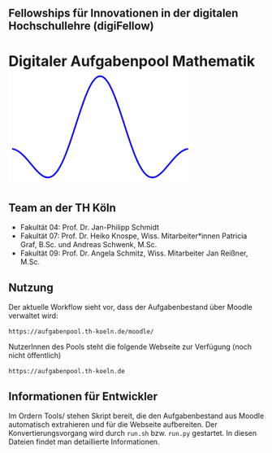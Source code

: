 ## Fellowships für Innovationen in der digitalen Hochschullehre (digiFellow)

# Digitaler Aufgabenpool Mathematik ![Logo](Logo/aufgabenpool-logo.png)

## Team an der TH Köln

-   Fakultät 04: Prof. Dr. Jan-Philipp Schmidt
-   Fakultät 07: Prof. Dr. Heiko Knospe, Wiss. Mitarbeiter\*innen Patricia Graf, B.Sc. und Andreas Schwenk, M.Sc.
-   Fakultät 09: Prof. Dr. Angela Schmitz, Wiss. Mitarbeiter Jan Reißner, M.Sc.

## Nutzung

Der aktuelle Workflow sieht vor, dass der Aufgabenbestand über Moodle verwaltet wird:

    https://aufgabenpool.th-koeln.de/moodle/

NutzerInnen des Pools steht die folgende Webseite zur Verfügung (noch nicht öffentlich)

    https://aufgabenpool.th-koeln.de

## Informationen für Entwickler

Im Ordern Tools/ stehen Skript bereit, die den Aufgabenbestand aus Moodle automatisch extrahieren und für die Webseite aufbereiten.
Der Konvertierungsvorgang wird durch `run.sh` bzw. `run.py` gestartet. In diesen Dateien findet man detaillierte Informationen.

<!--
Ilias & Moodle STACK Aufgaben

Taxonomie und QS

Export (XML) von Ilias & Moodle nach GitHub

Such-, Filter und Previewfunktionen

Import (XML) von GitHub nach Ilias & Moodle
-->
